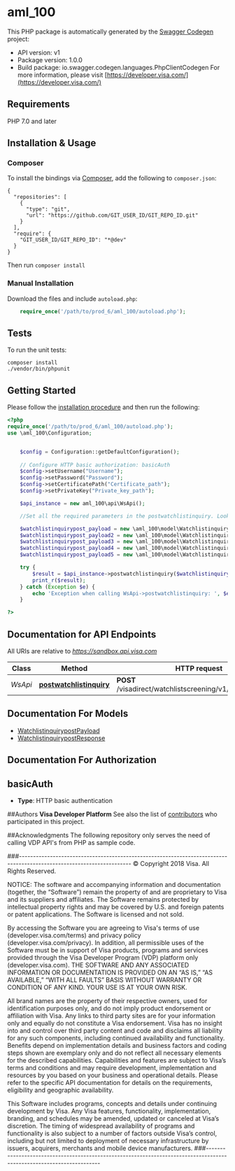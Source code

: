 # aml_100

This PHP package is automatically generated by the [Swagger Codegen](https://github.com/swagger-api/swagger-codegen) project:

- API version: v1
- Package version: 1.0.0
- Build package: io.swagger.codegen.languages.PhpClientCodegen
For more information, please visit [https://developer.visa.com/](https://developer.visa.com/)

## Requirements

PHP 7.0 and later

## Installation & Usage
### Composer

To install the bindings via [Composer](http://getcomposer.org/), add the following to `composer.json`:

```
{
  "repositories": [
    {
      "type": "git",
      "url": "https://github.com/GIT_USER_ID/GIT_REPO_ID.git"
    }
  ],
  "require": {
    "GIT_USER_ID/GIT_REPO_ID": "*@dev"
  }
}
```

Then run `composer install`

### Manual Installation

Download the files and include `autoload.php`:

```php
    require_once('/path/to/prod_6/aml_100/autoload.php');
```

## Tests

To run the unit tests:

```
composer install
./vendor/bin/phpunit
```

## Getting Started

Please follow the [installation procedure](#installation--usage) and then run the following:

```php
<?php
require_once('/path/to/prod_6/aml_100/autoload.php');
use \aml_100\Configuration;


    $config = Configuration::getDefaultConfiguration();
    
    // Configure HTTP basic authorization: basicAuth
    $config->setUsername("Username");
    $config->setPassword("Password");
    $config->setCertificatePath("Certificate_path");
    $config->setPrivateKey("Private_key_path");

    $api_instance = new aml_100\api\WsApi();

    //Set all the required parameters in the postwatchlistinquiry. Look at the documentation for further clarification.

    $watchlistinquirypost_payload = new \aml_100\model\WatchlistinquirypostPayload(); // \aml_100\model\WatchlistinquirypostPayload
    $watchlistinquirypost_payload2 = new \aml_100\model\WatchlistinquirypostPayload(); // \aml_100\model\WatchlistinquirypostPayload
    $watchlistinquirypost_payload3 = new \aml_100\model\WatchlistinquirypostPayload(); // \aml_100\model\WatchlistinquirypostPayload
    $watchlistinquirypost_payload4 = new \aml_100\model\WatchlistinquirypostPayload(); // \aml_100\model\WatchlistinquirypostPayload
    $watchlistinquirypost_payload5 = new \aml_100\model\WatchlistinquirypostPayload(); // \aml_100\model\WatchlistinquirypostPayload

    try {
        $result = $api_instance->postwatchlistinquiry($watchlistinquirypost_payload, $watchlistinquirypost_payload2, $watchlistinquirypost_payload3, $watchlistinquirypost_payload4, $watchlistinquirypost_payload5);
        print_r($result);
    } catch (Exception $e) {
        echo 'Exception when calling WsApi->postwatchlistinquiry: ', $e->getMessage(), PHP_EOL;
    }

?>
```

## Documentation for API Endpoints

All URIs are relative to *https://sandbox.api.visa.com*

Class | Method | HTTP request | Description
------------ | ------------- | ------------- | -------------
*WsApi* | [**postwatchlistinquiry**](docs/Api/WsApi.md#postwatchlistinquiry) | **POST** /visadirect/watchlistscreening/v1/watchlistinquiry | 


## Documentation For Models

 - [WatchlistinquirypostPayload](docs/Model/WatchlistinquirypostPayload.md)
 - [WatchlistinquirypostResponse](docs/Model/WatchlistinquirypostResponse.md)


## Documentation For Authorization


## basicAuth

- **Type**: HTTP basic authentication


##Authors
 **Visa Developer Platform**
 See also the list of [contributors](https://github.com/visa/java-sample-code/graphs/contributors) who participated in this project.

##Acknowledgments
 The following repository only serves the need of calling VDP API's from PHP as sample code.

###----------------------------------------------------------------------------------------------------------------------
© Copyright 2018 Visa. All Rights Reserved.

NOTICE: The software and accompanying information and documentation (together, the “Software”) remain the property of
and are proprietary to Visa and its suppliers and affiliates. The Software remains protected by intellectual property
rights and may be covered by U.S. and foreign patents or patent applications. The Software is licensed and not sold.

By accessing the Software you are agreeing to Visa's terms of use (developer.visa.com/terms) and privacy policy (developer.visa.com/privacy).
In addition, all permissible uses of the Software must be in support of Visa products, programs and services provided
through the Visa Developer Program (VDP) platform only (developer.visa.com). THE SOFTWARE AND ANY ASSOCIATED
INFORMATION OR DOCUMENTATION IS PROVIDED ON AN “AS IS,” “AS AVAILABLE,” “WITH ALL FAULTS” BASIS WITHOUT WARRANTY OR
CONDITION OF ANY KIND. YOUR USE IS AT YOUR OWN RISK.

All brand names are the property of their respective owners, used for identification purposes only, and do not imply
product endorsement or affiliation with Visa. Any links to third party sites are for your information only and equally
do not constitute a Visa endorsement. Visa has no insight into and control over third party content and code and disclaims
all liability for any such components, including continued availability and functionality. Benefits depend on implementation
details and business factors and coding steps shown are exemplary only and do not reflect all necessary elements for the
described capabilities. Capabilities and features are subject to Visa’s terms and conditions and may require development,
implementation and resources by you based on your business and operational details. Please refer to the specific
API documentation for details on the requirements, eligibility and geographic availability.

This Software includes programs, concepts and details under continuing development by Visa. Any Visa features,
functionality, implementation, branding, and schedules may be amended, updated or canceled at Visa’s discretion.
The timing of widespread availability of programs and functionality is also subject to a number of factors outside Visa’s control,
including but not limited to deployment of necessary infrastructure by issuers, acquirers, merchants and mobile device manufacturers.
###----------------------------------------------------------------------------------------------------------------------